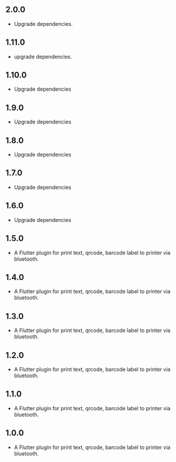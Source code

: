 ## 2.0.0

* Upgrade dependencies.

## 1.11.0

* upgrade dependencies.

## 1.10.0

* Upgrade dependencies

## 1.9.0

* Upgrade dependencies

## 1.8.0

* Upgrade dependencies

## 1.7.0

* Upgrade dependencies

## 1.6.0

* Upgrade dependencies

## 1.5.0

* A Flutter plugin for print text, qrcode, barcode label to printer via bluetooth.

## 1.4.0

* A Flutter plugin for print text, qrcode, barcode label to printer via bluetooth.

## 1.3.0

* A Flutter plugin for print text, qrcode, barcode label to printer via bluetooth.

## 1.2.0

* A Flutter plugin for print text, qrcode, barcode label to printer via bluetooth.

## 1.1.0

* A Flutter plugin for print text, qrcode, barcode label to printer via bluetooth.

## 1.0.0

* A Flutter plugin for print text, qrcode, barcode label to printer via bluetooth.

